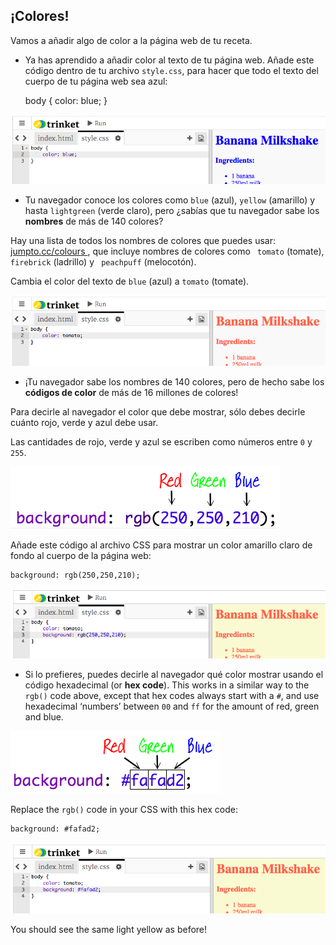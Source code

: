 ## ¡Colores!

Vamos a añadir algo de color a la página web de tu receta.

+ Ya has aprendido a añadir color al texto de tu página web. Añade este código dentro de tu archivo `style.css`, para hacer que todo el texto del cuerpo de tu página web sea azul:

    body {
        color: blue;
    }
    

![captura de pantalla](images/recipe-blue.png)

+ Tu navegador conoce los colores como `blue` (azul), `yellow` (amarillo) y hasta `lightgreen` (verde claro), pero ¿sabías que tu navegador sabe los **nombres** de más de 140 colores?

Hay una lista de todos los nombres de colores que puedes usar: [ jumpto.cc/colours ](http://jumpto.cc/colours), que incluye nombres de colores como ` tomato` (tomate), ` firebrick ` (ladrillo) y ` peachpuff` (melocotón).

Cambia el color del texto de `blue` (azul) a `tomato` (tomate).

![captura de pantalla](images/recipe-tomato.png)

+ ¡Tu navegador sabe los nombres de 140 colores, pero de hecho sabe los **códigos de color** de más de 16 millones de colores!

Para decirle al navegador el color que debe mostrar, sólo debes decirle cuánto rojo, verde y azul debe usar.

Las cantidades de rojo, verde y azul se escriben como números entre `0` y `255`.

![captura de pantalla](images/recipe-rgb-img.png)

Añade este código al archivo CSS para mostrar un color amarillo claro de fondo al cuerpo de la página web:

    background: rgb(250,250,210);
    

![captura de pantalla](images/recipe-rgb.png)

+ Si lo prefieres, puedes decirle al navegador qué color mostrar usando el código hexadecimal (or **hex code**). This works in a similar way to the `rgb()` code above, except that hex codes always start with a `#`, and use hexadecimal ‘numbers’ between `00` and `ff` for the amount of red, green and blue.

![captura de pantalla](images/recipe-hex-img.png)

Replace the `rgb()` code in your CSS with this hex code:

    background: #fafad2;
    

![captura de pantalla](images/recipe-hex.png)

You should see the same light yellow as before!